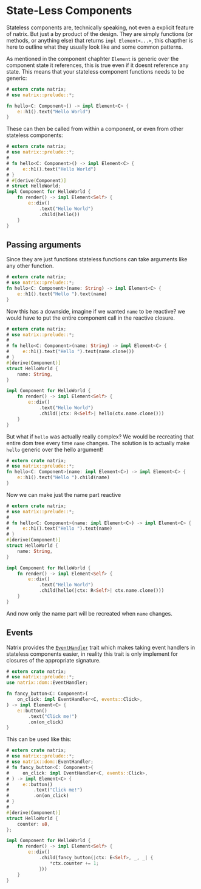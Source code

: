# State-Less Components

Stateless components are, technically speaking, not even a explicit feature of natrix. But just a by product of the design. They are simply functions (or methods, or anything else) that returns `impl Element<...>`, this chapther is here to outline what they usually look like and some common patterns.

As mentioned in the component chaphter `Element` is generic over the component state it references, this is true even if it doesnt reference any state.
This means that your stateless component functions needs to be generic:

```rust
# extern crate natrix;
# use natrix::prelude::*;

fn hello<C: Component>() -> impl Element<C> {
    e::h1().text("Hello World")
}
```

These can then be called from within a component, or even from other stateless components:

```rust
# extern crate natrix;
# use natrix::prelude::*;
#
# fn hello<C: Component>() -> impl Element<C> {
#     e::h1().text("Hello World")
# }
# #[derive(Component)]
# struct HelloWorld;
impl Component for HelloWorld {
    fn render() -> impl Element<Self> {
        e::div()
            .text("Hello World")
            .child(hello())
    }
}
```

## Passing arguments

Since they are just functions stateless functions can take arguments like any other function.

```rust
# extern crate natrix;
# use natrix::prelude::*;
fn hello<C: Component>(name: String) -> impl Element<C> {
    e::h1().text("Hello ").text(name)
}
```

Now this has a downside, imagine if we wanted `name` to be reactive? we would have to put the entire component call in the reactive closure.

```rust
# extern crate natrix;
# use natrix::prelude::*;
#
# fn hello<C: Component>(name: String) -> impl Element<C> {
#     e::h1().text("Hello ").text(name.clone())
# }
#[derive(Component)]
struct HelloWorld {
    name: String,
}

impl Component for HelloWorld {
    fn render() -> impl Element<Self> {
        e::div()
            .text("Hello World")
            .child(|ctx: R<Self>| hello(ctx.name.clone()))
    }
}
```

But what if `hello` was actually really complex? We would be recreating that entire dom tree every time `name` changes. The solution is to actually make `hello` generic over the hello argument!

```rust
# extern crate natrix;
# use natrix::prelude::*;
fn hello<C: Component>(name: impl Element<C>) -> impl Element<C> {
    e::h1().text("Hello ").child(name)
}
```

Now we can make just the name part reactive

```rust
# extern crate natrix;
# use natrix::prelude::*;
#
# fn hello<C: Component>(name: impl Element<C>) -> impl Element<C> {
#     e::h1().text("Hello ").text(name)
# }
#[derive(Component)]
struct HelloWorld {
    name: String,
}

impl Component for HelloWorld {
    fn render() -> impl Element<Self> {
        e::div()
            .text("Hello World")
            .child(hello(|ctx: R<Self>| ctx.name.clone()))
    }
}
```

And now only the name part will be recreated when `name` changes.

## Events

Natrix provides the [`EventHandler`](dom::events::EventHandler) trait which makes taking event handlers in stateless components easier, in reality this trait is only implement for closures of the appropriate signature.

```rust
# extern crate natrix;
# use natrix::prelude::*;
use natrix::dom::EventHandler;

fn fancy_button<C: Component>(
    on_click: impl EventHandler<C, events::Click>,
) -> impl Element<C> {
    e::button()
        .text("Click me!")
        .on(on_click)
}
```

This can be used like this:

```rust
# extern crate natrix;
# use natrix::prelude::*;
# use natrix::dom::EventHandler;
# fn fancy_button<C: Component>(
#     on_click: impl EventHandler<C, events::Click>,
# ) -> impl Element<C> {
#     e::button()
#         .text("Click me!")
#         .on(on_click)
# }
#
#[derive(Component)]
struct HelloWorld {
    counter: u8,
};

impl Component for HelloWorld {
    fn render() -> impl Element<Self> {
        e::div()
            .child(fancy_button(|ctx: E<Self>, _, _| {
                *ctx.counter += 1;
            }))
    }
}
```
